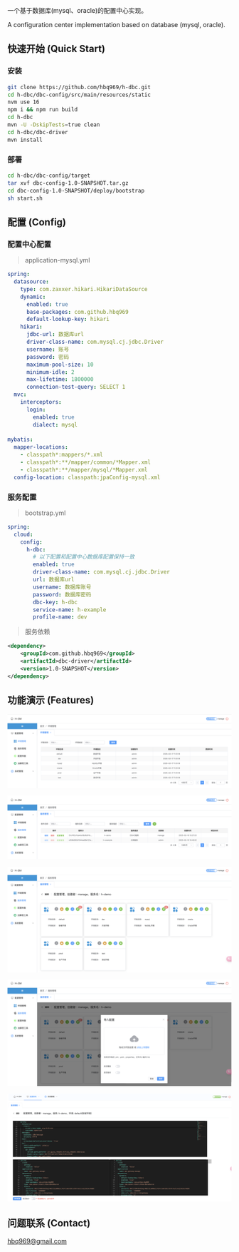 一个基于数据库(mysql、oracle)的配置中心实现。

A configuration center implementation based on database (mysql, oracle).



## 快速开始 (Quick Start)
### 安装
```bash
git clone https://github.com/hbq969/h-dbc.git
cd h-dbc/dbc-config/src/main/resources/static
nvm use 16 
npm i && npm run build
cd h-dbc 
mvn -U -DskipTests=true clean
cd h-dbc/dbc-driver
mvn install
```

### 部署
```bash
cd h-dbc/dbc-config/target
tar xvf dbc-config-1.0-SNAPSHOT.tar.gz
cd dbc-config-1.0-SNAPSHOT/deploy/bootstrap
sh start.sh
```





## 配置 (Config)
### 配置中心配置
> application-mysql.yml
```yaml
spring:
  datasource:
    type: com.zaxxer.hikari.HikariDataSource
    dynamic:
      enabled: true
      base-packages: com.github.hbq969
      default-lookup-key: hikari
    hikari:
      jdbc-url: 数据库url
      driver-class-name: com.mysql.cj.jdbc.Driver
      username: 账号
      password: 密码
      maximum-pool-size: 10
      minimum-idle: 2
      max-lifetime: 1800000
      connection-test-query: SELECT 1
  mvc:
    interceptors:
      login:
        enabled: true
        dialect: mysql

mybatis:
  mapper-locations:
    - classpath*:mappers/*.xml
    - classpath*:**/mapper/common/*Mapper.xml
    - classpath*:**/mapper/mysql/*Mapper.xml
  config-location: classpath:jpaConfig-mysql.xml
```

### 服务配置
> bootstrap.yml
```yaml
spring:
  cloud:
    config:
      h-dbc:
        # 以下配置和配置中心数据库配置保持一致
        enabled: true
        driver-class-name: com.mysql.cj.jdbc.Driver
        url: 数据库url
        username: 数据库账号
        password: 数据库密码
        dbc-key: h-dbc
        service-name: h-example
        profile-name: dev
```

> 服务依赖
```xml
<dependency>
    <groupId>com.github.hbq969</groupId>
    <artifactId>dbc-driver</artifactId>
    <version>1.0-SNAPSHOT</version>
</dependency>
```

## 功能演示 (Features)

![](dbc-config/src/main/resources/static/src/assets/img/1.png)


![](dbc-config/src/main/resources/static/src/assets/img/2.png)


![](dbc-config/src/main/resources/static/src/assets/img/3.png)


![](dbc-config/src/main/resources/static/src/assets/img/4.png)


![](dbc-config/src/main/resources/static/src/assets/img/5.png)



## 问题联系 (Contact)

[hbq969@gmail.com](mailto:hbq969@gmail.com)

